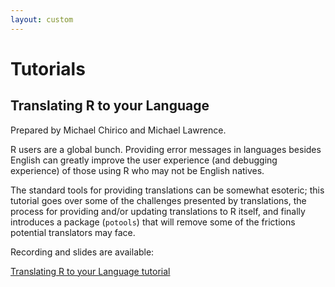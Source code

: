 ```yaml
---
layout: custom
---
```


# Tutorials

## Translating R to your Language

Prepared by Michael Chirico and Michael Lawrence.

R users are a global bunch. Providing error messages in languages besides English can greatly improve the user experience (and debugging experience) of those using R who may not be English natives.

The standard tools for providing translations can be somewhat esoteric; this tutorial goes over some of the challenges presented by translations, the process for providing and/or updating translations to R itself, and finally introduces a package (`potools`) that will remove some of the frictions potential translators may face.

Recording and slides are available:

[Translating R to your Language tutorial](translating-r-to-your-language)
